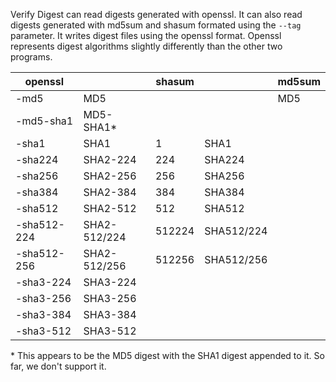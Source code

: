 Verify Digest can read digests generated with openssl. It can also read digests generated with
md5sum and shasum formated using the `--tag` parameter. It writes digest files using the openssl format.
Openssl represents digest algorithms slightly differently than the other two programs.

| openssl     |              | shasum |            | md5sum |
|-------------|--------------|--------|------------|--------|
| -md5        | MD5          |        |            | MD5    |
| -md5-sha1   | MD5-SHA1*    |        |            |        |
| -sha1       | SHA1         | 1      | SHA1       |        |
| -sha224     | SHA2-224     | 224    | SHA224     |        |
| -sha256     | SHA2-256     | 256    | SHA256     |        |
| -sha384     | SHA2-384     | 384    | SHA384     |        |
| -sha512     | SHA2-512     | 512    | SHA512     |        |
| -sha512-224 | SHA2-512/224 | 512224 | SHA512/224 |        |
| -sha512-256 | SHA2-512/256 | 512256 | SHA512/256 |        |
| -sha3-224   | SHA3-224     |        |            |        |
| -sha3-256   | SHA3-256     |        |            |        |
| -sha3-384   | SHA3-384     |        |            |        |
| -sha3-512   | SHA3-512     |        |            |        |

\* This appears to be the MD5 digest with the SHA1 digest appended to it.
So far, we don't support it.